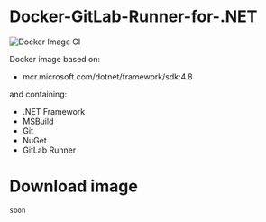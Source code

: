 # Docker-GitLab-Runner-for-.NET

![Docker Image CI](https://github.com/vizo92/Docker-GitLab-Runner-for-.NET/workflows/Docker%20Image%20CI/badge.svg?branch=master)

Docker image based on:
- mcr.microsoft.com/dotnet/framework/sdk:4.8

and containing:
- .NET Framework
- MSBuild
- Git
- NuGet
- GitLab Runner

# Download image
`soon`
